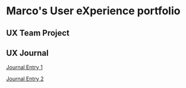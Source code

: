 # Marco's User eXperience portfolio


## UX Team Project


## UX Journal
[Journal Entry 1](j01.md)

[Journal Entry 2](j02.md)
